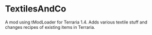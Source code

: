 # TextilesAndCo
 A mod using tModLoader for Terraria 1.4. Adds various textile stuff and changes recipes of existing items in Terraria.
